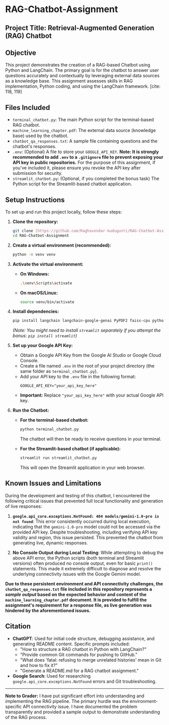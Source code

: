 
# RAG-Chatbot-Assignment

## Project Title: Retrieval-Augmented Generation (RAG) Chatbot

## Objective

This project demonstrates the creation of a RAG-based Chatbot using Python and LangChain. The primary goal is for the chatbot to answer user questions accurately and contextually by leveraging external data sources as a knowledge base. This assignment assesses skills in RAG implementation, Python coding, and using the LangChain framework. [cite: 118, 119]

## Files Included

* `terminal_chatbot.py`: The main Python script for the terminal-based RAG chatbot.
* `machine_learning_chapter.pdf`: The external data source (knowledge base) used by the chatbot.
* `chatbot_qa_responses.txt`: A sample file containing questions and the chatbot's responses.
* `.env`: (Optional) A file to store your `GOOGLE_API_KEY`. **Note: It is strongly recommended to add `.env` to a `.gitignore` file to prevent exposing your API key in public repositories.** For the purpose of this assignment, if you've included it, please ensure you revoke the API key after submission for security.
* `streamlit_chatbot.py`: (Optional, if you completed the bonus task) The Python script for the Streamlit-based chatbot application.

## Setup Instructions

To set up and run this project locally, follow these steps:

1.  **Clone the repository:**
    ```bash
    git clone [https://github.com/Raghavendar-kudugunti/RAG-Chatbot-Assignment.git](https://github.com/Raghavendar-kudugunti/RAG-Chatbot-Assignment.git)
    cd RAG-Chatbot-Assignment
    ```

2.  **Create a virtual environment (recommended):**
    ```bash
    python -m venv venv
    ```

3.  **Activate the virtual environment:**
    * **On Windows:**
        ```bash
        .\venv\Scripts\activate
        ```
    * **On macOS/Linux:**
        ```bash
        source venv/bin/activate
        ```

4.  **Install dependencies:**
    ```bash
    pip install langchain langchain-google-genai PyPDF2 faiss-cpu python-dotenv google-generativeai
    ```
    *(Note: You might need to install `streamlit` separately if you attempt the bonus: `pip install streamlit`)*

5.  **Set up your Google API Key:**
    * Obtain a Google API Key from the Google AI Studio or Google Cloud Console.
    * Create a file named `.env` in the root of your project directory (the same folder as `terminal_chatbot.py`).
    * Add your API key to the `.env` file in the following format:
        ```
        GOOGLE_API_KEY="your_api_key_here"
        ```
    * **Important:** Replace `"your_api_key_here"` with your actual Google API key.

6.  **Run the Chatbot:**

    * **For the terminal-based chatbot:**
        ```bash
        python terminal_chatbot.py
        ```
        The chatbot will then be ready to receive questions in your terminal.

    * **For the Streamlit-based chatbot (if applicable):**
        ```bash
        streamlit run streamlit_chatbot.py
        ```
        This will open the Streamlit application in your web browser.

## Known Issues and Limitations

During the development and testing of this chatbot, I encountered the following critical issues that prevented full local functionality and generation of live responses:

1.  **`google.api_core.exceptions.NotFound: 404 models/gemini-1.0-pro is not found`**: This error consistently occurred during local execution, indicating that the `gemini-1.0-pro` model could not be accessed via the provided API key. Despite troubleshooting, including verifying API key validity and region, this issue persisted. This prevented the chatbot from generating live, dynamic responses.

2.  **No Console Output during Local Testing**: While attempting to debug the above API error, the Python scripts (both terminal and Streamlit versions) often produced no console output, even for basic `print()` statements. This made it extremely difficult to diagnose and resolve the underlying connectivity issues with the Google Gemini model.

**Due to these persistent environment and API connectivity challenges, the `chatbot_qa_responses.txt` file included in this repository represents a *sample output* based on the expected behavior and content of the `machine_learning_chapter.pdf` document. It is provided to fulfill the assignment's requirement for a response file, as live generation was hindered by the aforementioned issues.**

## Citation

* **ChatGPT**: Used for initial code structure, debugging assistance, and generating README content. Specific prompts included:
    * "How to structure a RAG chatbot in Python with LangChain?"
    * "Provide common Git commands for pushing to GitHub."
    * "What does 'fatal: refusing to merge unrelated histories' mean in Git and how to fix it?"
    * "Generate a README.md for a RAG chatbot assignment."
* **Google Search**: Used for researching `google.api_core.exceptions.NotFound` errors and Git troubleshooting.

---
**Note to Grader:** I have put significant effort into understanding and implementing the RAG pipeline. The primary hurdle was the environment-specific API connectivity issue. I have documented the problem transparently and provided a sample output to demonstrate understanding of the RAG process.
